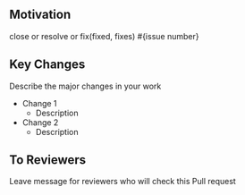## Motivation

close or resolve or fix(fixed, fixes) #{issue number}


## Key Changes
Describe the major changes in your work

* Change 1
  * Description
* Change 2
  * Description


## To Reviewers
Leave message for reviewers who will check this Pull request
